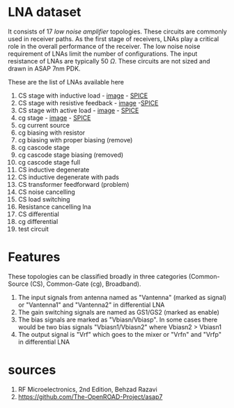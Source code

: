 # LNA dataset
It consists of 17 *low noise amplifier* topologies. These circuits are commonly used in receiver paths. As the first stage of receivers, LNAs play a critical role in the overall performance of the receiver. The low noise noise requirement of LNAs limit the number of configurations. The input resistance of LNAs are typically 50 $\Omega$. These circuits are not sized and drawn in ASAP 7nm PDK.

These are the list of LNAs available here

1. CS stage with inductive load - [image](../../../images/lna/1.png) - [SPICE](./LNA_1.sp)
2. CS stage with resistive feedback - [image](../../../images/lna/2.png) -[SPICE](./LNA_2.sp)
3. CS stage with active load - [image](../../../images/lna/3.png) - [SPICE](./LNA_3.sp)
4. cg stage - [image](../../../images/lna/4.png) - [SPICE](./LNA_4.sp)
5. cg current source
6. cg biasing with resistor
7. cg biasing with proper biasing (remove)
8. cg cascode stage
9. cg cascode stage biasing (removed)
10. cg cascode stage full
11. CS inductive degenerate
12. CS inductive degenerate with pads
13. CS transformer feedforward (problem)
14. CS noise cancelling
15. CS load switching
16. Resistance cancelling lna
17. CS differential
18. cg differential
19. test circuit

# Features
These topologies can be classified broadly in three categories (Common-Source (CS), Common-Gate (cg), Broadband).
1. The input signals from antenna named as "Vantenna" (marked as signal) or "Vantenna1" and "Vantenna2" in differential LNA
2. The gain switching signals are named as GS1/GS2 (marked as enable)
3. The bias signals are marked as "Vbiasn/Vbiasp". In some cases there would be two bias signals "Vbiasn1/Vbiasn2" where Vbiasn2 > Vbiasn1
4. The output signal is "Vrf" which goes to the mixer or "Vrfn" and "Vrfp" in differential LNA

# sources
1. RF Microelectronics, 2nd Edition, Behzad Razavi
2. https://github.com/The-OpenROAD-Project/asap7

